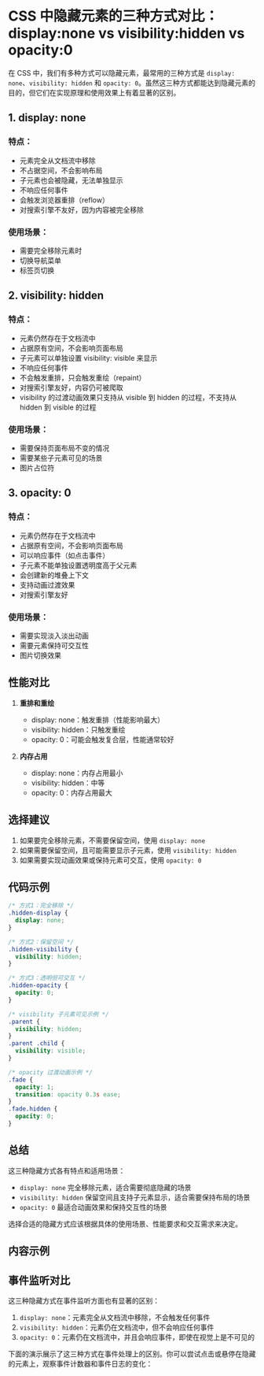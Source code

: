# CSS 中隐藏元素的三种方式对比：display:none vs visibility:hidden vs opacity:0

在 CSS 中，我们有多种方式可以隐藏元素，最常用的三种方式是 `display: none`、`visibility: hidden` 和 `opacity: 0`。虽然这三种方式都能达到隐藏元素的目的，但它们在实现原理和使用效果上有着显著的区别。

## 1. display: none

### 特点：

- 元素完全从文档流中移除
- 不占据空间，不会影响布局
- 子元素也会被隐藏，无法单独显示
- 不响应任何事件
- 会触发浏览器重排（reflow）
- 对搜索引擎不友好，因为内容被完全移除

### 使用场景：

- 需要完全移除元素时
- 切换导航菜单
- 标签页切换

## 2. visibility: hidden

### 特点：

- 元素仍然存在于文档流中
- 占据原有空间，不会影响页面布局
- 子元素可以单独设置 visibility: visible 来显示
- 不响应任何事件
- 不会触发重排，只会触发重绘（repaint）
- 对搜索引擎友好，内容仍可被爬取
- visibility 的过渡动画效果只支持从 visible 到 hidden 的过程，不支持从 hidden 到 visible 的过程

### 使用场景：

- 需要保持页面布局不变的情况
- 需要某些子元素可见的场景
- 图片占位符

## 3. opacity: 0

### 特点：

- 元素仍然存在于文档流中
- 占据原有空间，不会影响页面布局
- 可以响应事件（如点击事件）
- 子元素不能单独设置透明度高于父元素
- 会创建新的堆叠上下文
- 支持动画过渡效果
- 对搜索引擎友好

### 使用场景：

- 需要实现淡入淡出动画
- 需要元素保持可交互性
- 图片切换效果

## 性能对比

1. **重排和重绘**

   - display: none：触发重排（性能影响最大）
   - visibility: hidden：只触发重绘
   - opacity: 0：可能会触发复合层，性能通常较好

2. **内存占用**
   - display: none：内存占用最小
   - visibility: hidden：中等
   - opacity: 0：内存占用最大

## 选择建议

1. 如果要完全移除元素，不需要保留空间，使用 `display: none`
2. 如果需要保留空间，且可能需要显示子元素，使用 `visibility: hidden`
3. 如果需要实现动画效果或保持元素可交互，使用 `opacity: 0`

## 代码示例

```css
/* 方式1：完全移除 */
.hidden-display {
  display: none;
}

/* 方式2：保留空间 */
.hidden-visibility {
  visibility: hidden;
}

/* 方式3：透明但可交互 */
.hidden-opacity {
  opacity: 0;
}

/* visibility 子元素可见示例 */
.parent {
  visibility: hidden;
}
.parent .child {
  visibility: visible;
}

/* opacity 过渡动画示例 */
.fade {
  opacity: 1;
  transition: opacity 0.3s ease;
}
.fade.hidden {
  opacity: 0;
}
```

## 总结

这三种隐藏方式各有特点和适用场景：

- `display: none` 完全移除元素，适合需要彻底隐藏的场景
- `visibility: hidden` 保留空间且支持子元素显示，适合需要保持布局的场景
- `opacity: 0` 最适合动画效果和保持交互性的场景

选择合适的隐藏方式应该根据具体的使用场景、性能要求和交互需求来决定。

## 内容示例

## 事件监听对比

这三种隐藏方式在事件监听方面也有显著的区别：

1. `display: none`：元素完全从文档流中移除，不会触发任何事件
2. `visibility: hidden`：元素仍在文档流中，但不会响应任何事件
3. `opacity: 0`：元素仍在文档流中，并且会响应事件，即使在视觉上是不可见的

下面的演示展示了这三种方式在事件处理上的区别。你可以尝试点击或悬停在隐藏的元素上，观察事件计数器和事件日志的变化：

<CssVisibilityEventDemo />

<script>
import CssVisibilityEventDemo from './components/CssVisibilityEventDemo.vue'

export default {
  components: {
    CssVisibilityEventDemo
  }
}
</script>

